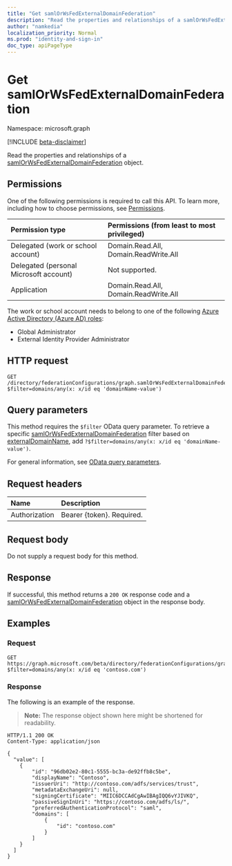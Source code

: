 ```yaml
---
title: "Get samlOrWsFedExternalDomainFederation"
description: "Read the properties and relationships of a samlOrWsFedExternalDomainFederation object."
author: "namkedia"
localization_priority: Normal
ms.prod: "identity-and-sign-in"
doc_type: apiPageType
---
```


# Get samlOrWsFedExternalDomainFederation
Namespace: microsoft.graph

[!INCLUDE [beta-disclaimer](../../includes/beta-disclaimer.md)]

Read the properties and relationships of a [samlOrWsFedExternalDomainFederation](../resources/samlorwsfedexternaldomainfederation.md) object.

## Permissions

One of the following permissions is required to call this API. To learn more, including how to choose permissions, see [Permissions](/graph/permissions-reference).

|Permission type      | Permissions (from least to most privileged)              |
|:--------------------|:---------------------------------------------------------|
|Delegated (work or school account)|Domain.Read.All, Domain.ReadWrite.All|
|Delegated (personal Microsoft account)| Not supported.|
|Application|Domain.Read.All, Domain.ReadWrite.All|

The work or school account needs to belong to one of the following [Azure Active Directory (Azure AD) roles](/azure/active-directory/roles/permissions-reference):

* Global Administrator
* External Identity Provider Administrator

## HTTP request

<!-- {
  "blockType": "ignored"
}
-->

``` http
GET /directory/federationConfigurations/graph.samlOrWsFedExternalDomainFederation?$filter=domains/any(x: x/id eq 'domainName-value')
```

## Query parameters

This method requires the `$filter` OData query parameter. To retrieve a specific [samlOrWsFedExternalDomainFederation](../resources/samlorwsfedexternaldomainfederation.md) filter based on [externalDomainName](../resources/externaldomainname.md), add `?$filter=domains/any(x: x/id eq 'domainName-value')`. 

For general information, see [OData query parameters](/graph/query-parameters).

## Request headers

|Name|Description|
|:---|:---|
|Authorization|Bearer {token}. Required.|

## Request body

Do not supply a request body for this method.

## Response

If successful, this method returns a `200 OK` response code and a [samlOrWsFedExternalDomainFederation](../resources/samlorwsfedexternaldomainfederation.md) object in the response body.

## Examples

### Request

<!-- {
  "blockType": "request",
  "name": "get_samlorwsfedexternaldomainfederation"
}
-->

``` http
GET https://graph.microsoft.com/beta/directory/federationConfigurations/graph.samlOrWsFedExternalDomainFederation?$filter=domains/any(x: x/id eq 'contoso.com')
```

### Response

The following is an example of the response.
>**Note:** The response object shown here might be shortened for readability.
<!-- {
  "blockType": "response",
  "truncated": true,
  "@odata.type": "microsoft.graph.samlOrWsFedExternalDomainFederation"
}
-->

``` http
HTTP/1.1 200 OK
Content-Type: application/json

{
  "value": [
    {
        "id": "96db02e2-80c1-5555-bc3a-de92ffb8c5be",
        "displayName": "Contoso",
        "issuerUri": "http://contoso.com/adfs/services/trust",
        "metadataExchangeUri": null,
        "signingCertificate": "MIIC6DCCAdCgAwIBAgIQQ6vYJIVKQ",
        "passiveSignInUri": "https://contoso.com/adfs/ls/",
        "preferredAuthenticationProtocol": "saml",
        "domains": [
            {
                "id": "contoso.com"
            }
        ]
    }
  ]
}

```
